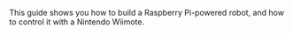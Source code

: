 This guide shows you how to build a Raspberry Pi-powered robot, and how to control it with a Nintendo Wiimote.
